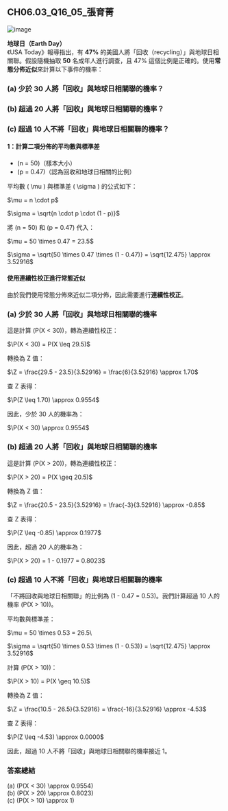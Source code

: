 ## CH06.03_Q16_05_張育菁 

![image](https://github.com/user-attachments/assets/1040497b-22ac-4990-93c3-d9930258c965)

**地球日（Earth Day）**  
《USA Today》報導指出，有 **47%** 的美國人將「回收（recycling）」與地球日相關聯。假設隨機抽取 **50** 名成年人進行調查，且 47% 這個比例是正確的。使用**常態分佈近似**來計算以下事件的機率：

### **(a) 少於 30 人將「回收」與地球日相關聯的機率？**

### **(b) 超過 20 人將「回收」與地球日相關聯的機率？**

### **(c) 超過 10 人**不**將「回收」與地球日相關聯的機率？**

#### **1：計算二項分佈的平均數與標準差**

- \(n = 50\)（樣本大小）
- \(p = 0.47\)（認為回收和地球日相關的比例）

平均數 \( \mu \) 與標準差 \( \sigma \) 的公式如下：

$\\mu = n \cdot p\$

$\\sigma = \sqrt{n \cdot p \cdot (1 - p)}\$

將 \(n = 50\) 和 \(p = 0.47\) 代入：

$\\mu = 50 \times 0.47 = 23.5\$

$\\sigma = \sqrt{50 \times 0.47 \times (1 - 0.47)} = \sqrt{12.475} \approx 3.52916\$

#### **使用連續性校正進行常態近似**

由於我們使用常態分佈來近似二項分佈，因此需要進行**連續性校正**。

### **(a) 少於 30 人將「回收」與地球日相關聯的機率**

這是計算 \(P(X < 30)\)，轉為連續性校正：

$\P(X < 30) = P(X \leq 29.5)\$

轉換為 Z 值：

$\Z = \frac{29.5 - 23.5}{3.52916} = \frac{6}{3.52916} \approx 1.70\$

查 Z 表得：

$\P(Z \leq 1.70) \approx 0.9554\$

因此，少於 30 人的機率為：

$\P(X < 30) \approx 0.9554\$

### **(b) 超過 20 人將「回收」與地球日相關聯的機率**

這是計算 \(P(X > 20)\)，轉為連續性校正：

$\P(X > 20) = P(X \geq 20.5)\$

轉換為 Z 值：

$\Z = \frac{20.5 - 23.5}{3.52916} = \frac{-3}{3.52916} \approx -0.85\$

查 Z 表得：

$\P(Z \leq -0.85) \approx 0.1977\$

因此，超過 20 人的機率為：

$\P(X > 20) = 1 - 0.1977 = 0.8023\$

### **(c) 超過 10 人不將「回收」與地球日相關聯的機率**

「不將回收與地球日相關聯」的比例為 \(1 - 0.47 = 0.53\)。我們計算超過 10 人的機率 \(P(X > 10)\)。

平均數與標準差：

$\\mu = 50 \times 0.53 = 26.5\

$\\sigma = \sqrt{50 \times 0.53 \times (1 - 0.53)} = \sqrt{12.475} \approx 3.52916\$

計算 \(P(X > 10)\)：

$\P(X > 10) = P(X \geq 10.5)\$

轉換為 Z 值：

$\Z = \frac{10.5 - 26.5}{3.52916} = \frac{-16}{3.52916} \approx -4.53\$

查 Z 表得：

$\P(Z \leq -4.53) \approx 0.0000\$

因此，超過 10 人不將「回收」與地球日相關聯的機率接近 1。

### **答案總結**

(a) \(P(X < 30) \approx 0.9554\)  
(b) \(P(X > 20) \approx 0.8023\)  
(c) \(P(X > 10) \approx 1\)
